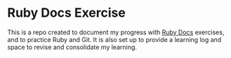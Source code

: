 # Ruby Docs Exercise

This is a repo created to document my progress with [Ruby Docs](http://ruby-doc.org) exercises, and to practice Ruby and Git. It is also set up to provide a learning log and space to revise and consolidate my learning.
